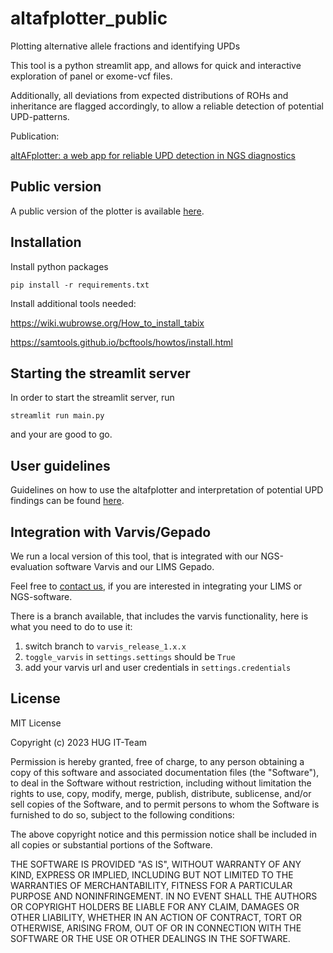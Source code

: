# altafplotter_public

Plotting alternative allele fractions and identifying UPDs

This tool is a python streamlit app, and allows for quick and interactive exploration of panel or exome-vcf files.

Additionally, all deviations from expected distributions of ROHs and inheritance are flagged accordingly, to allow a reliable detection of potential UPD-patterns.

Publication:

[altAFplotter: a web app for reliable UPD detection in NGS diagnostics](https://www.biorxiv.org/content/10.1101/2023.08.08.546838v1)

## Public version

A public version of the plotter is available [here](https://altafplotter.uni-leipzig.de/).

## Installation

Install python packages

`pip install -r requirements.txt`

Install additional tools needed:

https://wiki.wubrowse.org/How_to_install_tabix

https://samtools.github.io/bcftools/howtos/install.html

## Starting the streamlit server

In order to start the streamlit server, run

```
streamlit run main.py
```

and your are good to go.

## User guidelines

Guidelines on how to use the altafplotter and interpretation of potential UPD findings can be found [here](https://github.com/maxmilianr/altafplotter_public/blob/main/user_guideline/user_guideline.md).

## Integration with Varvis/Gepado

We run a local version of this tool, that is integrated with our NGS-evaluation software Varvis and our LIMS Gepado.

Feel free to [contact us](mailto:hug-ito@medizin.uni-leipzig.de), if you are interested in integrating your LIMS or NGS-software.

There is a branch available, that includes the varvis functionality, here is what you need to do to use it:

1. switch branch to `varvis_release_1.x.x`
2. `toggle_varvis` in `settings.settings` should be `True`
3. add your varvis url and user credentials in `settings.credentials`

## License

MIT License

Copyright (c) 2023 HUG IT-Team

Permission is hereby granted, free of charge, to any person obtaining a copy
of this software and associated documentation files (the "Software"), to deal
in the Software without restriction, including without limitation the rights
to use, copy, modify, merge, publish, distribute, sublicense, and/or sell
copies of the Software, and to permit persons to whom the Software is
furnished to do so, subject to the following conditions:

The above copyright notice and this permission notice shall be included in all
copies or substantial portions of the Software.

THE SOFTWARE IS PROVIDED "AS IS", WITHOUT WARRANTY OF ANY KIND, EXPRESS OR
IMPLIED, INCLUDING BUT NOT LIMITED TO THE WARRANTIES OF MERCHANTABILITY,
FITNESS FOR A PARTICULAR PURPOSE AND NONINFRINGEMENT. IN NO EVENT SHALL THE
AUTHORS OR COPYRIGHT HOLDERS BE LIABLE FOR ANY CLAIM, DAMAGES OR OTHER
LIABILITY, WHETHER IN AN ACTION OF CONTRACT, TORT OR OTHERWISE, ARISING FROM,
OUT OF OR IN CONNECTION WITH THE SOFTWARE OR THE USE OR OTHER DEALINGS IN THE
SOFTWARE.
